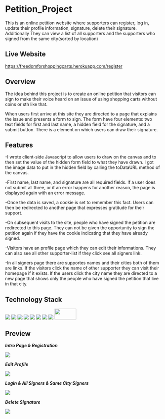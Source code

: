 # Petition_Project
This is an online petition website where supporters can register, log in, update their profile information, signature, delete their signature. Additionally They can view a list of all supporters and the supporters who signed from the same city(sorted by location)
## Live Website
https://freedomforshoppingcarts.herokuapp.com/register

## Overview
The idea behind this project is to create an online petition that visitors can sign to make their voice heard on an issue of using shopping carts without coins or sth like that.  

When users first arrive at this site they are directed to a page that explains the issue and presents a form to sign. The form have four elements: two text fields for first and last name, a hidden field for the signature, and a submit button. There is a <canvas> element on which users can draw their signature.

## Features
  
-I wrote client-side Javascript to allow users to draw on the canvas and to then set the value of the hidden form field to what they have drawn. I got the image data to put in the hidden field by calling the toDataURL method of the canvas.
  
-First name, last name, and signature are all required fields. If a user does not submit all three, or if an error happens for another reason, the page is displayed again with an error message.
  
-Once the data is saved, a cookie is set to remember this fact. Users can then be redirected to another page that expresses gratitude for their support.
  
-On subsequent visits to the site, people who have signed the petition are redirected to this page. They can not be given the opportunity to sign the petition again if they have the cookie indicating that they have already signed.
 
-Visitors have an profile page which they can edit their informations. They can also see all other supporter-list if they click see all signers link. 
  
-In all signers page there are supportes names and their cities both of them are links. If the visitors click the name of other supporter they can visit their homepage if it exists. If the users click the city name they are directed to a new page that shows only the people who have signed the petition that live in that city.
  
## Technology Stack
  <span><img src="https://img.shields.io/badge/PostgreSQL-fuchsia?style=for-the-badge&logo=postgresql&logoColor=white"></span>
 <span><img src="https://img.shields.io/badge/JavaScript-yellow?style=for-the-badge&logo=javascript&logoColor=white"></span>
 <span><img src="https://img.shields.io/badge/jQuery-blue?style=for-the-badge&logo=jquery&logoColor=white"></span>
  <span><img src="https://img.shields.io/badge/Canvas-2d-purple?style=for-the-badge&logo=canvas&logoColor=white"></span>
   <span><img src="https://img.shields.io/badge/Express-lightgrey?style=for-the-badge&logo=express&logoColor=white"></span>
   <span><img src="https://img.shields.io/badge/NodeJS-brightgreen?style=for-the-badge&logo=nodedotjs&logoColor=white"></span>
 <span><img src="https://img.shields.io/badge/Heroku-blueviolet?style=for-the-badge&logo=heroku&logoColor=white"></span>
   <span><img src="https://img.shields.io/badge/Jest-red?style=for-the-badge&logo=jest&logoColor=white"></span>
     <span><img src="https://cdn.iconscout.com/icon/free/png-256/handlebars-282936.png" width="70" height="35"></span>
  
  
  
## Preview
  
  **_Intro Page & Registration_**
  
<img src="public/images/petition register.gif">
  
  <br>
  
 **_Edit Profile_**
  
<img src="public/images/petition edit profile.gif">
  
  <br>
  
 **_Login & All Signers & Same City Signers_**
  
 <img src="public/images/petition login & same city signers.gif">
  
 <br>
  
 **_Delete Signature_**
  
<img src="public/images/petition gif 2.gif">
  



  
